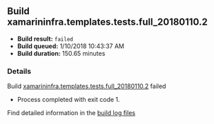 ## Build xamarininfra.templates.tests.full_20180110.2
- **Build result:** `failed`
- **Build queued:** 1/10/2018 10:43:37 AM
- **Build duration:** 150.65 minutes
### Details
Build [xamarininfra.templates.tests.full_20180110.2](https://winappstudio.visualstudio.com/web/build.aspx?pcguid=a4ef43be-68ce-4195-a619-079b4d9834c2&builduri=vstfs%3a%2f%2f%2fBuild%2fBuild%2f24629) failed

+ Process completed with exit code 1.

Find detailed information in the [build log files](https://uwpctdiags.blob.core.windows.net/buildlogs/xamarininfra.templates.tests.full_20180110.2_logs.zip)
